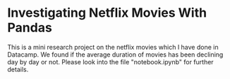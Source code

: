 # Investigating Netflix Movies With Pandas
This is a mini research project  on the netflix movies which I have done in Datacamp. We found if the average duration of movies has been declining day by day or not. Please look into the file "notebook.ipynb" for further details.
